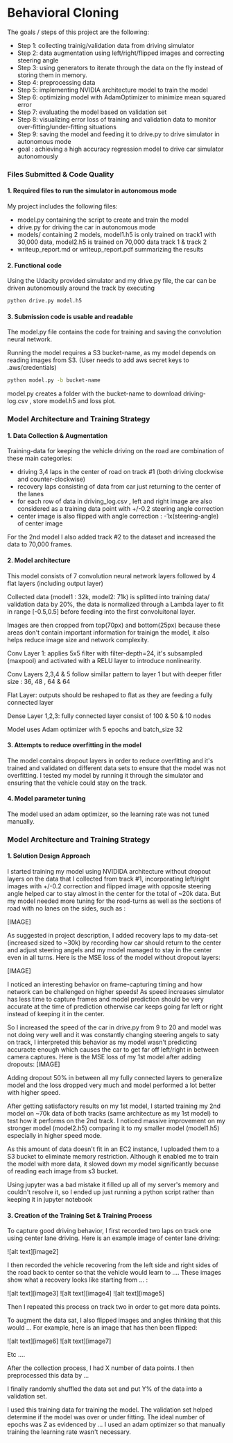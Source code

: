 # **Behavioral Cloning** 

The goals / steps of this project are the following:

* Step 1: collecting trainig/validation data from driving simulator
* Step 2: data augmentation using left/right/flipped images and correcting steering angle 
* Step 3: using generators to iterate through the data on the fly instead of storing them in memory.
* Step 4: preprocessing data 
* Step 5: implementing NVIDIA architecture model to train the model
* Step 6: optimizing model with AdamOptimizer to minimize mean squared error
* Step 7: evaluating the model based on validation set
* Step 8: visualizing error loss of training and validation data to monitor over-fitting/under-fitting situations
* Step 9: saving the model and feeding it to drive.py to drive simulator in autonomous mode
* goal : achieving a high accuracy regression model to drive car simulator autonomously 

### Files Submitted & Code Quality

#### 1. Required files to run the simulator in autonomous mode

My project includes the following files:
* model.py containing the script to create and train the model
* drive.py for driving the car in autonomous mode
* models/ containing 2 models, model1.h5 is only trained on track1 with 30,000 data, model2.h5 is trained on 70,000 data track 1 & track 2
* writeup_report.md or writeup_report.pdf summarizing the results

#### 2. Functional code

Using the Udacity provided simulator and my drive.py file, the car can be driven autonomously around the track by executing 
```sh
python drive.py model.h5
```

#### 3. Submission code is usable and readable

The model.py file contains the code for training and saving the convolution neural network. 

Running the model requires a S3 bucket-name, as my model depends on reading images from S3. (User needs to add aws secret keys to .aws/credentials)
```sh
python model.py -b bucket-name
```

model.py creates a folder with the bucket-name to download driving-log.csv , store model.h5 and loss plot.

### Model Architecture and Training Strategy

#### 1. Data Collection & Augmentation

Training-data for keeping the vehicle driving on the road are combination of these main categories: 
  * driving 3,4 laps in the center of road on track #1 (both driving clockwise and counter-clockwise)
  * recovery laps consisting of data from car just returning to the center of the lanes 
  * for each row of data in driving_log.csv , left and right image are also considered as a training data point with +/-0.2 steering angle correction
  * center image is also flipped with angle correction : -1x(steering-angle) of center image

For the 2nd model I also added track #2 to the dataset and increased the data to 70,000 frames.

#### 2. Model architecture

This model consists of 7 convolution neural network layers followed by 4 flat layers (including output layer)

Collected data (model1 : 32k, model2: 71k) is splitted into training data/ validation data by 20%, the data is normalized through a Lambda layer to fit in range [-0.5,0.5] before feeding into the first convoluitonal layer.

Images are then cropped from top(70px) and bottom(25px) because these areas don't contain important information for trainign the model, it also helps reduce image size and network complexity.

Conv Layer 1: applies 5x5 filter with filter-depth=24, it's subsampled (maxpool) and activated with a RELU layer to introduce nonlinearity.

Conv Layers 2,3,4 & 5 follow simillar pattern to layer 1 but with deeper fitler size : 36, 48 , 64 & 64

Flat Layer: outputs should be reshaped to flat as they are feeding a fully connected layer

Dense Layer 1,2,3: fully connected layer consist of 100 & 50 & 10 nodes

Model uses Adam optimizer with 5 epochs and batch_size 32

#### 3. Attempts to reduce overfitting in the model

The model contains dropout layers in order to reduce overfitting and it's trained and validated on different data sets to ensure that the model was not overfitting. I tested my model by running it through the simulator and ensuring that the vehicle could stay on the track.

#### 4. Model parameter tuning

The model used an adam optimizer, so the learning rate was not tuned manually.

### Model Architecture and Training Strategy

#### 1. Solution Design Approach

I started training my model using NVIDIDA architecture without dropout layers on the data that I collected from track #1, incorporating left/right images with +/-0.2 correction and flipped image with opposite steering angle helped car to stay almost in the center for the total of ~20k data. But my model needed more tuning for the road-turns as well as the sections of road with no lanes on the sides, such as :

[IMAGE]

As suggested in project description, I added recovery laps to my data-set (increased sized to ~30k) by recording how car should return to the center and adjust steering angels and my model managed to stay in the center even in all turns.
Here is the MSE loss of the model without dropout layers:

[IMAGE]


I noticed an interesting behavior on frame-capturing timing and how network can be challenged on higher speeds! As speed increases simulator has less time to capture frames and model prediction should be very accurate at the time of prediction otherwise car keeps going far left or right instead of keeping it in the center.

So I increased the speed of the car in drive.py from 9 to 20 and model was not doing very well and it was constantly changing steering angels to saty on track, I interpreted this behavior as my model wasn't predicting accuracte enough which causes the car to get far off left/right in between camera captures. Here is the MSE loss of my 1st model after adding dropouts:
[IMAGE]

Adding dropout 50% in between all my fully connected layers to generalize model and the loss dropped very much and model performed a lot better with higher speed.

After getting satisfactory results on my 1st model, I started training my 2nd model on ~70k data of both tracks (same architecture as my 1st model) to test how it performs on the 2nd track. I noticed massive improvement on my stronger model (model2.h5) comparing it to my smaller model (model1.h5) especially in higher speed mode.

As this amount of data doesn't fit in an EC2 instance, I uploaded them to a S3 bucket to eliminate memory restriction. Although it enabled me to train the model with more data, it slowed down my model significantly becuase of reading each image from s3 bucket.

Using jupyter was a bad mistake it filled up all of my server's memory and couldn't resolve it, so I ended up just running a python script rather than keeping it in jupyter notebook



#### 3. Creation of the Training Set & Training Process

To capture good driving behavior, I first recorded two laps on track one using center lane driving. Here is an example image of center lane driving:

![alt text][image2]

I then recorded the vehicle recovering from the left side and right sides of the road back to center so that the vehicle would learn to .... These images show what a recovery looks like starting from ... :

![alt text][image3]
![alt text][image4]
![alt text][image5]

Then I repeated this process on track two in order to get more data points.

To augment the data sat, I also flipped images and angles thinking that this would ... For example, here is an image that has then been flipped:

![alt text][image6]
![alt text][image7]

Etc ....

After the collection process, I had X number of data points. I then preprocessed this data by ...


I finally randomly shuffled the data set and put Y% of the data into a validation set. 

I used this training data for training the model. The validation set helped determine if the model was over or under fitting. The ideal number of epochs was Z as evidenced by ... I used an adam optimizer so that manually training the learning rate wasn't necessary.

